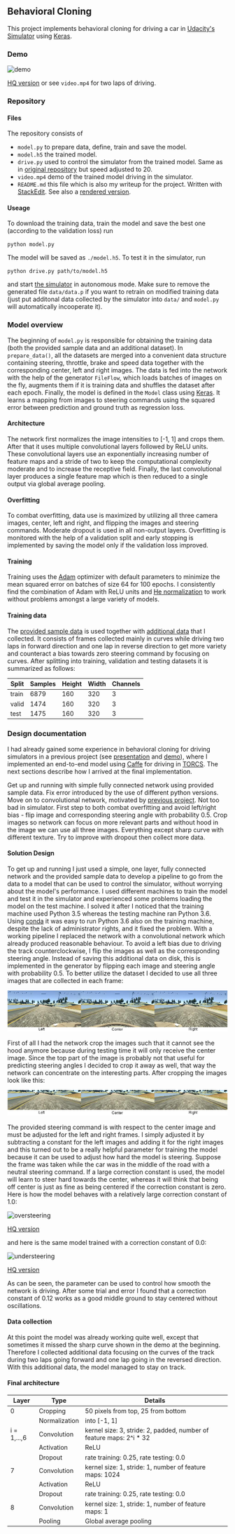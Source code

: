 
## Behavioral Cloning

This project implements behavioral cloning for driving a car in [Udacity's Simulator](https://github.com/udacity/self-driving-car-sim) using [Keras](https://keras.io/). 

### Demo
![demo](imgs/demo.gif)

[HQ version](https://gfycat.com/HorribleTintedAmphibian) or see `video.mp4` for two laps of driving.

### Repository

#### Files
The repository consists of

- `model.py` to prepare data, define, train and save the model.
- `model.h5` the trained model.
- `drive.py` used to control the simulator from the trained model. Same as in [original repository](https://github.com/udacity/CarND-Behavioral-Cloning-P3) but speed adjusted to 20.
- `video.mp4` demo of the trained model driving in the simulator.
- `README.md` this file which is also my writeup for the project. Written with [StackEdit](https://stackedit.io/). See also a [rendered version](https://github.com/pesser/behavioral_cloning).

#### Useage
To download the training data, train the model and save the best one (according to the validation loss) run

    python model.py

The model will be saved as `./model.h5`. To test it in the simulator, run

    python drive.py path/to/model.h5

and start [the simulator](https://github.com/udacity/self-driving-car-sim) in autonomous mode. Make sure to remove the generated file `data/data.p` if you want to retrain on modified training data (just put additonal data collected by the simulator into `data/` and `model.py` will automatically incooperate it).

### Model overview
The beginning of `model.py` is responsible for obtaining the training data (both the provided sample data and an additional dataset). In `prepare_data()`, all the datasets are merged into a convenient data structure containing steering, throttle, brake and speed data together with the corresponding center, left and right images. The data is fed into the network with the help of the generator `FileFlow`, which loads batches of images on the fly, augments them if it is training data and shuffles the dataset after each epoch. Finally, the model is defined in the `Model` class using [Keras](https://keras.io/). It learns a mapping from images to steering commands using the squared error between prediction and ground truth as regression loss.

#### Architecture
The network first normalizes the image intensities to [-1, 1] and crops them. After that it uses multiple convolutional layers followed by ReLU units. These convolutional layers use an exponentially increasing number of feature maps and a stride of two to keep the computational complexity moderate and to increase the receptive field. Finally, the last convolutional layer produces a single feature map which is then reduced to a single output via global average pooling.

#### Overfitting
To combat overfitting, data use is maximized by utilizing all three camera images, center, left and right, and flipping the images and steering commands. Moderate dropout is used in all non-output layers. Overfitting is monitored with the help of a validation split and early stopping is implemented by saving the model only if the validation loss improved.
#### Training
Training uses the [Adam](https://arxiv.org/abs/1412.6980) optimizer with default parameters to minimize the mean squared error on batches of size 64 for 100 epochs. I consistently find the combination of Adam with ReLU units and [He normalization](https://arxiv.org/abs/1502.01852) to work without problems amongst a large variety of models.

#### Training data
The [provided sample data](https://d17h27t6h515a5.cloudfront.net/topher/2016/December/584f6edd_data/data.zip) is used together with [additional data](https://drive.google.com/open?id=0B_2YVqPvaFeTSmtBUDlGcHhTWWc) that I collected. It consists of frames collected mainly in curves while driving two laps in forward direction and one lap in reverse direction to get more variety and counteract a bias towards zero steering command by focusing on curves. After splitting into training, validation and testing datasets it is summarized as follows:

|  Split   | Samples  |  Height  |  Width   | Channels |
|----------|----------|----------|----------|----------|
|  train   |   6879   |   160    |   320    |    3     |
|  valid   |   1474   |   160    |   320    |    3     |
|   test   |   1475   |   160    |   320    |    3     |

### Design documentation
I had already gained some experience in behavioral cloning for driving simulators in a previous project (see [presentation](https://drive.google.com/file/d/0B_2YVqPvaFeTQjJ1b2I1Q1NLQXc/view?usp=sharing) and [demo](https://gfycat.com/ResponsibleHeavenlyAiredaleterrier)), where I implemented an end-to-end model using [Caffe](http://caffe.berkeleyvision.org/) for driving in [TORCS](http://torcs.sourceforge.net/). The next sections describe how I arrived at the final implementation.

Get up and running with simple fully connected network using provided sample data. Fix error introduced by the use of different python versions. Move on to convolutional network, motivated by [previous project](https://drive.google.com/file/d/0B_2YVqPvaFeTQjJ1b2I1Q1NLQXc/view?usp=sharing). Not too bad in simulator. First step to both combat overfitting and avoid left/right bias - flip image and corresponding steering angle with probability 0.5. Crop images so network can focus on more relevant parts and without hood in the image we can use all three images. Everything except sharp curve with different texture. Try to improve with dropout then collect more data.
#### Solution Design
To get up and running I just used a simple, one layer, fully connected network and the provided sample data to develop a pipeline to go from the data to a model that can be used to control the simulator, without worrying about the model's performance. I used different machines to train the model and test it in the simulator and experienced some problems loading the model on the test machine. I solved it after I noticed that the training machine used Python 3.5 whereas the testing machine ran Python 3.6. Using [conda](https://conda.io/docs/) it was easy to run Python 3.6 also on the training machine, despite the lack of administrator rights, and it fixed the problem.
With a working pipeline I replaced the network with a convolutional network which already produced reasonable behaviour. To avoid a left bias due to driving the track counterclockwise, I flip the images as well as the corresponding steering angle. Instead of saving this additional data on disk, this is implemented in the generator by flipping each image and steering angle with probability 0.5. To better utilize the dataset I decided to use all three images that are collected in each frame:

![datasamples](imgs/datasamples.png)

First of all I had the network crop the images such that it cannot see the hood anymore because during testing time it will only receive the center image. Since the top part of the image is probably not that useful for predicting steering angles I decided to crop it away as well, that way the network can concentrate on the interesting parts. After cropping the images look like this:

![datasamples cropped](imgs/datasamples_cropped.png)

The provided steering command is with respect to the center image and must be adjusted for the left and right frames. I simply adjusted it by subtracting a constant for the left images and adding it for the right images and this turned out to be a really helpful parameter for training the model because it can be used to adjust how hard the model is steering. Suppose the frame was taken while the car was in the middle of the road with a neutral steering command. If a large correction constant is used, the model will learn to steer hard towards the center, whereas it will think that being off center is just as fine as being centered if the correction constant is zero. Here is how the model behaves with a relatively large correction constant of 1.0:

![oversteering](imgs/oversteering.gif)

[HQ version](https://gfycat.com/EquatorialGaseousChinesecrocodilelizard)

and here is the same model trained with a correction constant of 0.0:

![understeering](imgs/understeering.gif)

[HQ version](https://gfycat.com/BossyGargantuanIndianrockpython)

As can be seen, the parameter can be used to control how smooth the network is driving. After some trial and error I found that a correction constant of 0.12 works as a good middle ground to stay centered without oscillations.

#### Data collection
At this point the model was already working quite well, except that sometimes it missed the sharp curve shown in the demo at the beginning. Therefore I collected additional data focusing on the curves of the track during two laps going forward and one lap going in the reversed direction. With this additional data, the model managed to stay on track.

#### Final architecture

| Layer       | Type                    |         Details                          |
|-------------|-------------------------|------------------------------------------|
| 0           |    Cropping             |   50 pixels from top, 25 from bottom     |
|             |    Normalization        |   into [-1, 1]                           |
| i = 1,...,6 |    Convolution          |   kernel size: 3, stride: 2, padded, number of feature maps: 2^i * 32  |
|             |    Activation           |   ReLU                                   |
|             |    Dropout              |   rate training: 0.25, rate testing: 0.0 |
| 7           |    Convolution          |   kernel size: 1, stride: 1, number of feature maps: 1024  |
|             |    Activation           |   ReLU                                   |
|             |    Dropout              |   rate training: 0.25, rate testing: 0.0 |
| 8           |    Convolution          |   kernel size: 1, stride: 1, number of feature maps: 1  |
|             |    Pooling              |   Global average pooling                 |
